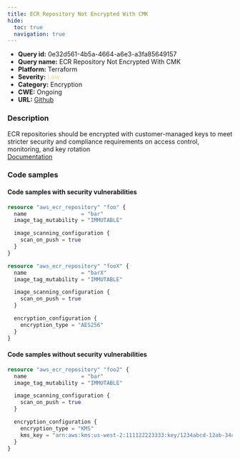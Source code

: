 ```yaml
---
title: ECR Repository Not Encrypted With CMK
hide:
  toc: true
  navigation: true
---
```


-   **Query id:** 0e32d561-4b5a-4664-a6e3-a3fa85649157
-   **Query name:** ECR Repository Not Encrypted With CMK
-   **Platform:** Terraform
-   **Severity:** <span style="color:#edd57e">Low</span>
-   **Category:** Encryption
-   **CWE:** Ongoing
-   **URL:** [Github](https://github.com/DataDog/kics/tree/master/assets/queries/terraform/aws/ecr_repository_not_encrypted)

### Description
ECR repositories should be encrypted with customer-managed keys to meet stricter security and compliance requirements on access control, monitoring, and key rotation<br>
[Documentation](https://registry.terraform.io/providers/hashicorp/aws/latest/docs/resources/ecr_repository#encryption_configuration)

### Code samples
#### Code samples with security vulnerabilities
```tf title="Positive test num. 1 - tf file" hl_lines="1 18"
resource "aws_ecr_repository" "foo" {
  name                 = "bar"
  image_tag_mutability = "IMMUTABLE"

  image_scanning_configuration {
    scan_on_push = true
  }
}

resource "aws_ecr_repository" "fooX" {
  name                 = "barX"
  image_tag_mutability = "IMMUTABLE"

  image_scanning_configuration {
    scan_on_push = true
  }

  encryption_configuration {
    encryption_type = "AES256"
  }
}

```


#### Code samples without security vulnerabilities
```tf title="Negative test num. 1 - tf file"
resource "aws_ecr_repository" "foo2" {
  name                 = "bar"
  image_tag_mutability = "IMMUTABLE"

  image_scanning_configuration {
    scan_on_push = true
  }

  encryption_configuration {
    encryption_type = "KMS"
    kms_key = "arn:aws:kms:us-west-2:111122223333:key/1234abcd-12ab-34cd-56ef-1234567890ab"
  }
}

```
